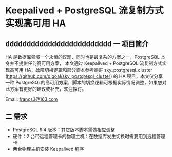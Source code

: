 ﻿Keepalived + PostgreSQL 流复制方式实现高可用 HA
====================
ddddddddddddddddddddddddd
一 项目简介
---

  HA 是数据库领域一个永恒的议题，同时也是最复杂的方案之一，PostgreSQL 本身并不提供任何高可用方案， 本文通过 Keepalived + PostgreSQL 流复制方式实现高可用 HA，故障切换逻辑和部分脚本参考德哥 sky_postgresql_cluster (https://github.com/digoal/sky_postgresql_cluster) 的 HA 项目，本文仅分享一种 PostgreSQL的高可用方案，脚本的切换逻辑可根据实际情况调整，如果您对此方案有更好的建议或补充，欢迎探讨。

Email: francs3@163.com

二 需求
---

- PostgreSQL 9.4 版本：其它版本脚本需做相应调整
- 硬件：2 台带远程管理卡的物理主机：在数据库发生切换时需要用到远程管理卡
- 两台物理主机安装 Keepalived 程序
